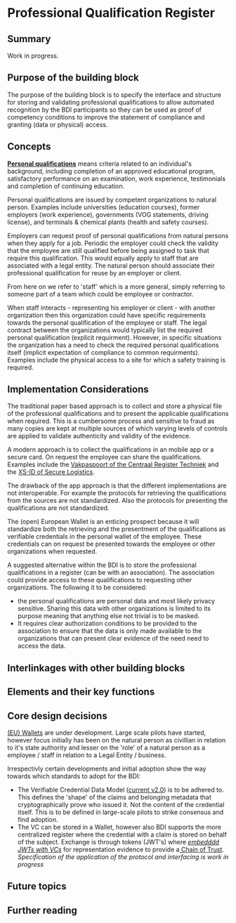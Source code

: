# Professional Qualification Register



## Summary

Work in progress.

## Purpose of the building block

The purpose of the building block is to specify the interface and structure for storing and validating professional qualifications to allow automated recognition by the BDI participants so they can be used as proof of competency conditions to improve the statement of compliance and granting (data or physical) access.

## Concepts

[**Personal qualifications**](https://www.lawinsider.com/dictionary/personal-qualifications) means criteria related to an individual's background, including completion of an approved educational program, satisfactory performance on an examination, work experience, testimonials and completion of continuing education.

Personal qualifications are issued by competent organizations to natural person. Examples include universities (education courses), former employers (work experience), governments (VOG statements, driving license), and terminals & chemical plants (health and safety courses).

Employers can request proof of personal qualifications from natural persons when they apply for a job. Periodic the employer could check the validity that the employee are still qualified before being assigned to task that require this qualification. This would equally apply to staff that are associated with a legal entity. The natural person should associate their professional qualification for reuse by an employer or client.

From here on we refer to 'staff' which is a more general, simply referring to someone part of a team which could be employee or contractor.

When staff interacts - representing his employer or client - with another organization then this organization could have specific requirements towards the personal qualification of the employee or staff. The legal contract between the organizations would typically list the required personal qualification (explicit requirment). However, in specific situations the organization has a need to check the required personal qualifications itself (implicit expectation of compliance to common requirments). Examples include the physical access to a site for which a safety training is required.

## Implementation Considerations

The traditional paper based approach is to collect and store a physical file of the professional qualifications and to present the applicable qualifications when required. This is a cumbersome process and sensitive to fraud as many copies are kept at multiple sources of which varying levels of controls are applied to validate authenticity and validity of the evidence.

A modern approach is to collect the qualifications in an mobile app or a secure card. On request the employee can share the qualifications. Examples include the [Vakpaspoort of the Centraal Register Techniek](https://centraalregistertechniek.nl/app-vakpaspoort-techniek) and the [XS-ID of Secure Logistics](https://www.secure-logistics.nl/en/xs-key/).

The drawback of the app approach is that the different implementations are not interoperable. For example the protocols for retrieving the qualifications from the sources are not standardized. Also the protocols for presenting the qualifications are not standardized.

The (open) European Wallet is an enticing prospect because it will standardize both the retrieving and the presentment of the qualifications as verifiable credentials in the personal wallet of the employee. These credentials can on request be presented towards the employee or other organizations when requested.

A suggested alternative within the BDI is to store the professional qualifications in a register (can be with an association). The association could provide access to these qualifications to requesting other organizations. The following it to be considered:

* the personal qualifications are personal data and most likely privacy sensitive. Sharing this data with other organizations is limited to its purpose meaning that anything else not trivial is to be masked.
* It requires clear authorization conditions to be provided to the association to ensure that the data is only made available to the organizations that can present clear evidence of the need need to access the data.

## Interlinkages with other building blocks

## Elements and their key functions

## Core design decisions

[(EU) Wallets](https://ec.europa.eu/digital-building-blocks/sites/display/EUDIGITALIDENTITYWALLET) are under development. Large scale pilots have started, however focus initially has been on the natural person as civillian in relation to it's state authority and lesser on the 'role' of a natural person as a employee / staff in relation to a Legal Entity / business.

Irrespectivly certain developments and initial adoption show the way towards which standards to adopt for the BDI:

* The Verifiable Credential Data Model ([current v2.0](https://www.w3.org/TR/vc-data-model-2.0/)) is to be adhered to. This defines the 'shape' of the claims and belonging metadata that cryptographically prove who issued it. Not the content of the credential itself. This is to be defined in large-scale pilots to strike consensus and find adoption.
* The VC can be stored in a Wallet, however also BDI supports the more centralized register where the credential with a claim is stored on behalf of the subject. Exchange is through tokens (JWT's) where [_embedddd JWTs with VCs_](https://bdinetwork.org/wp-content/uploads/2024/05/2024-BDI-Embedded-JWT-as-Representation-Evidence.pdf) for representation evidence to provide a[ Chain of Trust](https://en.wikipedia.org/wiki/Chain\_of\_trust). _Specification of the application of the protocol and interfacing is work in progress_

## Future topics

## Further reading
